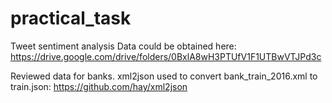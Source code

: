 # practical_task
Tweet sentiment analysis
Data could be obtained here:
https://drive.google.com/drive/folders/0BxlA8wH3PTUfV1F1UTBwVTJPd3c

Reviewed data for banks.
xml2json used to convert bank_train_2016.xml to train.json:
https://github.com/hay/xml2json

